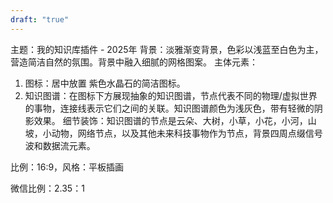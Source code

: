 ```yaml
---
draft: "true"
---
```

主题：我的知识库插件 - 2025年
背景：淡雅渐变背景，色彩以浅蓝至白色为主，营造简洁自然的氛围。背景中融入细腻的网格图案。
主体元素：
1. 图标：居中放置 紫色水晶石的简洁图标。
2. 知识图谱：在图标下方展现抽象的知识图谱，节点代表不同的物理/虚拟世界的事物，连接线表示它们之间的关联。知识图谱颜色为浅灰色，带有轻微的阴影效果。
    细节装饰：知识图谱的节点是云朵、大树，小草，小花，小河，山坡，小动物，网络节点，以及其他未来科技事物作为节点，背景四周点缀信号波和数据流元素。

比例：16:9，风格：平板插画

微信比例：2.35：1

